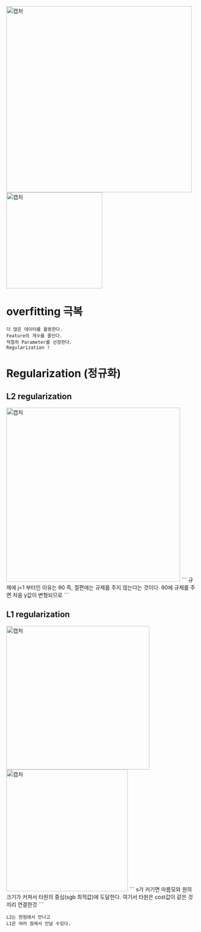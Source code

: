 <img width="490" alt="캡처" src="https://user-images.githubusercontent.com/34879309/73619874-9a781b00-4672-11ea-9b83-59e168dd9535.PNG">

<img width="253" alt="캡처" src="https://user-images.githubusercontent.com/34879309/73619909-c4c9d880-4672-11ea-8797-4e212e8849de.PNG">

# overfitting 극복
```
더 많은 데이터를 활용한다.
Feature의 개수를 줄인다.
적절히 Parameter를 선정한다.
Regularization !
```

# Regularization (정규화)
## L2 regularization
<img width="459" alt="캡처" src="https://user-images.githubusercontent.com/34879309/73620068-897bd980-4673-11ea-8a16-206c9611606e.PNG">
```
규제에 j=1 부터인 이유는
θ0 즉, 절편에는 규제를 주지 않는다는 것이다.
θ0에 규제를 주면 처음 y값이 변형되므로
```

## L1 regularization
<img width="378" alt="캡처" src="https://user-images.githubusercontent.com/34879309/73620234-3fdfbe80-4674-11ea-9152-76016b9eb27d.PNG">
<img width="321" alt="캡처" src="https://user-images.githubusercontent.com/34879309/73620262-59810600-4674-11ea-9aa7-01999a87f377.PNG">
```
s가 커기면 마름모와 원의 크기가 커져서
타원의 중심(sgb 최적값)에 도달한다.
여기서 타원은 cost값이 같은 것 끼리 연결한것
```

```
L2는 한점에서 만나고
L1은 여러 점에서 만날 수있다.
```


